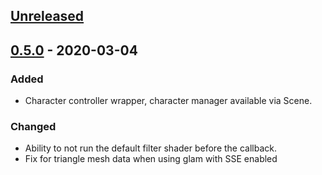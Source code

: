 ## [Unreleased]

## [0.5.0] - 2020-03-04

### Added

- Character controller wrapper, character manager available via Scene.

### Changed

- Ability to not run the default filter shader before the callback.
- Fix for triangle mesh data when using glam with SSE enabled

[Unreleased]: https://github.com/EmbarkStudios/physx-rs/compare/physx-v0.5.0...HEAD
[0.5.0]: https://github.com/EmbarkStudios/physx-rs/compare/physx-v0.4.2...physx-v0.5.0